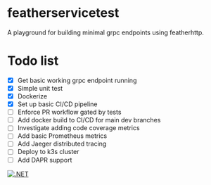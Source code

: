 # featherservicetest
A playground for building minimal grpc endpoints using featherhttp.

# Todo list
- [x] Get basic working grpc endpoint running
- [x] Simple unit test
- [X] Dockerize
- [X] Set up basic CI/CD pipeline
- [ ] Enforce PR workflow gated by tests
- [ ] Add docker build to CI/CD for main dev branches
- [ ] Investigate adding code coverage metrics
- [ ] Add basic Prometheus metrics
- [ ] Add Jaeger distributed tracing
- [ ] Deploy to k3s cluster
- [ ] Add DAPR support

[![.NET](https://github.com/clarkezone/featherservicetest/actions/workflows/dotnet.yml/badge.svg)](https://github.com/clarkezone/featherservicetest/actions/workflows/dotnet.yml)